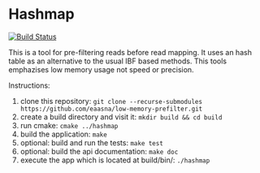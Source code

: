# Hashmap

[![Build Status](https://github.com/seqan/app-template/workflows/App%20CI/badge.svg)](https://github.com/seqan/app-template/actions?query=branch%3Amaster+workflow%3A%22App+CI%22)

This is a tool for pre-filtering reads before read mapping. 
It uses an hash table as an alternative to the usual IBF based methods.
This tools emphazises low memory usage not speed or precision.

Instructions:
1. clone this repository: `git clone --recurse-submodules https://github.com/eaasna/low-memory-prefilter.git`
3. create a build directory and visit it: `mkdir build && cd build`
4. run cmake: `cmake ../hashmap`
5. build the application: `make`
6. optional: build and run the tests: `make test`
7. optional: build the api documentation: `make doc`
8. execute the app which is located at build/bin/: `./hashmap`
